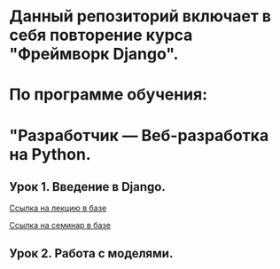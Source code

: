 # Данный репозиторий включает в себя повторение курса "Фреймворк Django".
# По программе обучения: 
# "Разработчик — Веб-разработка на Python.

## Урок 1. Введение в Django.

[Ссылка на лекцию в базе](https://wiki.yandex.ru/izuchenie-programmirovanija/geekbrains/frejjmvork-django/lekcii/pervaja-lekcija/)

[Ссылка на семинар в базе](https://wiki.yandex.ru/izuchenie-programmirovanija/geekbrains/frejjmvork-django/seminary/pervyjj-seminar.-vvedenie-v-django/.edit?force-data-ui=true)

## Урок 2. Работа с моделями.

